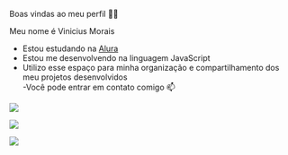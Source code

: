 Boas vindas ao meu perfil 💙💙

Meu nome é Vinicius Morais

 - Estou estudando na [Alura](https://www.alura.com.br)
 - Estou me desenvolvendo na linguagem JavaScript
 - Utilizo esse espaço para minha organização e compartilhamento dos meu projetos desenvolvidos  
 -Você pode entrar em contato comigo 📫
 

![](https://media1.tenor.com/m/qNpmiGS_wawAAAAd/neymar-jr.gif)

![](https://media1.tenor.com/m/qNpmiGS_wawAAAAd/neymar-jr.gif)

![](https://media1.tenor.com/m/COM78THbePQAAAAd/neymar.gif)
